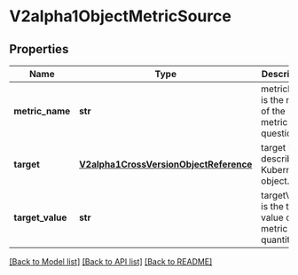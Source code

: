 # V2alpha1ObjectMetricSource

## Properties
Name | Type | Description | Notes
------------ | ------------- | ------------- | -------------
**metric_name** | **str** | metricName is the name of the metric in question. | 
**target** | [**V2alpha1CrossVersionObjectReference**](V2alpha1CrossVersionObjectReference.md) | target is the described Kubernetes object. | 
**target_value** | **str** | targetValue is the target value of the metric (as a quantity). | 

[[Back to Model list]](../README.md#documentation-for-models) [[Back to API list]](../README.md#documentation-for-api-endpoints) [[Back to README]](../README.md)


